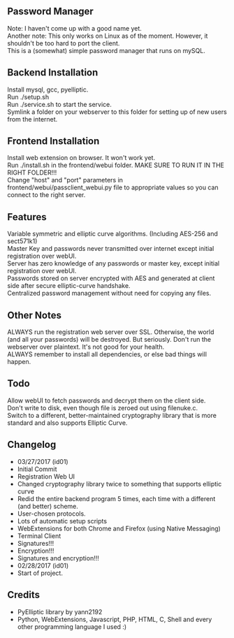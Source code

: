 ## Password Manager
Note: I haven't come up with a good name yet.  
Another note: This only works on Linux as of the moment. However, it shouldn't be too hard to port the client.  
This is a (somewhat) simple password manager that runs on mySQL.  

## Backend Installation
Install mysql, gcc, pyelliptic.  
Run ./setup.sh  
Run ./service.sh to start the service.  
Symlink a folder on your webserver to this folder for setting up of new users from the internet.  

## Frontend Installation
Install web extension on browser. It won't work yet.  
Run ./install.sh in the frontend/webui folder. MAKE SURE TO RUN IT IN THE RIGHT FOLDER!!!  
Change "host" and "port" parameters in frontend/webui/passclient_webui.py file to appropriate values so you can connect to the right server.  

## Features
Variable symmetric and elliptic curve algorithms. (Including AES-256 and sect571k1)  
Master Key and passwords never transmitted over internet except initial registration over webUI.  
Server has zero knowledge of any passwords or master key, except initial registration over webUI.  
Passwords stored on server encrypted with AES and generated at client side after secure elliptic-curve handshake.  
Centralized password management without need for copying any files.  

## Other Notes
ALWAYS run the registration web server over SSL. Otherwise, the world (and all your passwords) will be destroyed. But seriously. Don't run the webserver over plaintext. It's not good for your health.  
ALWAYS remember to install all dependencies, or else bad things will happen.  

## Todo
Allow webUI to fetch passwords and decrypt them on the client side.  
Don't write to disk, even though file is zeroed out using filenuke.c.  
Switch to a different, better-maintained cryptography library that is more standard and also supports Elliptic Curve.  

## Changelog
* 03/27/2017 (id01)  
 * Initial Commit  
 * Registration Web UI  
 * Changed cryptography library twice to something that supports elliptic curve  
 * Redid the entire backend program 5 times, each time with a different (and better) scheme.  
 * User-chosen protocols.  
 * Lots of automatic setup scripts  
 * WebExtensions for both Chrome and Firefox (using Native Messaging)  
 * Terminal Client  
 * Signatures!!!  
 * Encryption!!!  
 * Signatures and encryption!!!  
* 02/28/2017 (id01)  
 * Start of project.  

## Credits
* PyElliptic library by yann2192
* Python, WebExtensions, Javascript, PHP, HTML, C, Shell and every other programming language I used :)